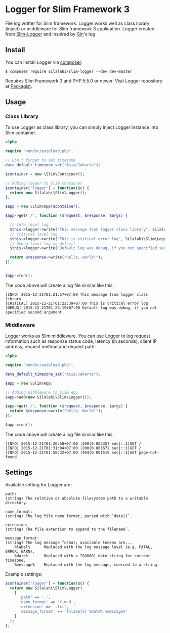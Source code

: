# Logger for Slim Framework 3
File log writter for Slim framework. Logger works well as class library (inject) or middleware for Slim framework 3 application. Logger created from [Slim-Logger](https://github.com/codeguy/Slim-Logger) and inspired by [Gin](https://github.com/gin-gonic/gin)'s log

## Install
You can install Logger via [composer](https://getcomposer.org/).

``
$ composer require silalahi/slim-logger --dev dev-master
``

Requires Slim Framework 3 and PHP 5.5.0 or newer. Visit Logger repository at [Packagist](https://packagist.org/packages/silalahi/slim-logger).

## Usage

### Class Library

To use Logger as class library, you can simply inject Logger instance into Slim container.

```php
<?php

require "vendor/autoload.php";

// Don't forget to set timezone
date_default_timezone_set("Asia/Jakarta");

$container = new \Slim\Container();

// Adding logger to Slim container
$container['logger'] = function($c) {
  return new Silalahi\Slim\Logger();
};

$app = new \Slim\App($container);

$app->get('/', function ($request, $response, $args) {

  // Info level log
  $this->logger->write("This message from logger class library", Silalahi\Slim\Logger::INFO);
  // Critical level log
  $this->logger->write("This is critical error log", Silalahi\Slim\Logger::CRITICAL);
  // Debug level log as default
  $this->logger->write("Default log was debug, if you not specified second argument.");

  return $response->write("Hello, world!");
});


$app->run();

```


The code above will create a log file similar like this:

```
[INFO] 2015-12-21T01:21:57+07:00 This message from logger class library
[CRITICAL] 2015-12-21T01:22:39+07:00 This is critical error log
[DEBUG] 2015-12-21T01:23:19+07:00 Default log was debug, if you not specified second argument.
```


### Middleware

Logger works as Slim middleware. You can use Logger to log request information such as response status code, latency (in seconds), client IP address, request method and request path:

```php
<?php

require "vendor/autoload.php";

date_default_timezone_set("Asia/Jakarta");

$app = new \Slim\App;

// Adding middleware to Slim App
$app->add(new Silalahi\Slim\Logger());

$app->get('/', function ($request, $response, $args) {
  return $response->write("Hello, World!");
});

$app->run();

```

The code above will create a log file similar like this:

```
[INFO] 2015-12-21T01:30:58+07:00 |200|0.003357 sec|::1|GET /
[INFO] 2015-12-21T01:31:04+07:00 |200|0.001672 sec|::1|GET /
[INFO] 2015-12-21T01:58:32+07:00 |404|0.001519 sec|::1|GET page-not-found
```

## Settings

Available setting for Logger are:

```
path:
(string) The relative or absolute filesystem path to a writable directory.

name_format:
(string) The log file name format; parsed with `date()`.

extension:
(string) The file extention to append to the filename`.

message_format:
(string) The log message format; available tokens are...
    %label%      Replaced with the log message level (e.g. FATAL, ERROR, WARN).
    %date%       Replaced with a ISO8601 date string for current timezone.
    %message%    Replaced with the log message, coerced to a string.
```

Example settings:

```php
$container['logger'] = function($c) {
  return new Silalahi\Slim\Logger(
    [
      'path' => '.',
      'name_format' => 'Y-m-d',
      'extension' => '.txt',
      'message_format' => '[%label%] %date% %message%'
    ]
  );
};
```